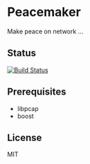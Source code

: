 # Peacemaker

Make peace on network ...

## Status

[![Build Status](https://travis-ci.org/korczis/peacemaker.svg?branch=master)](https://travis-ci.org/korczis/peacemaker)

## Prerequisites

* libpcap
* boost

## License

MIT


